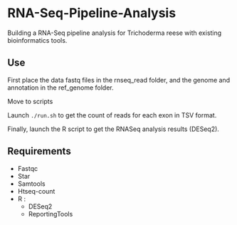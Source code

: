 # RNA-Seq-Pipeline-Analysis
 Building a RNA-Seq pipeline analysis for Trichoderma reese with existing bioinformatics tools.  

## Use
First place the data fastq files in the rnseq_read folder, and the genome and annotation in the ref_genome folder.

Move to scripts

Launch `./run.sh` to get the count of reads for each exon in TSV format.

Finally, launch the R script to get the RNASeq analysis results (DESeq2).

## Requirements
- Fastqc
- Star
- Samtools
- Htseq-count
- R : 
	- DESeq2
	- ReportingTools